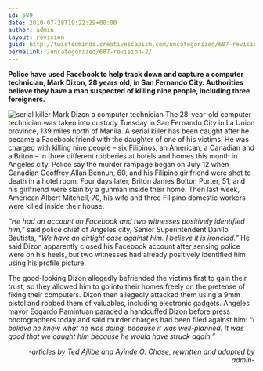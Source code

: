 ```yaml
---
id: 689
date: 2010-07-28T19:22:29+00:00
author: admin
layout: revision
guid: http://twistedminds.creativescapism.com/uncategorized/687-revision-2/
permalink: /uncategorized/687-revision-2/
---
```

<p class="dropcap-first">
  <strong>Police have used Facebook to help track down and capture a computer technician, Mark Dizon, 28 years old, in San Fernando City. Authorities believe they have a man suspected of killing nine people, including three foreigners.</strong>
</p>

<img class="left" title="Murder suspect Mark Dizon escorted by policemen" src="img/post/MarkDizon.jpg" alt="serial killer Mark Dizon a computer technician" /> The 28-year-old computer technician was taken into custody Tuesday in San Fernando City in La Union province, 139 miles north of Manila. A serial killer has been caught after he became a Facebook friend with the daughter of one of his victims. He was charged with killing nine people &#8211; six Filipinos, an American, a Canadian and a Briton &#8211; in three different robberies at hotels and homes this month in Angeles city. Police say the murder rampage began on July 12 when Canadian Geoffrey Allan Bennun, 60, and his Filipino girlfriend were shot to death in a hotel room. Four days later, Briton James Bolton Porter, 51, and his girlfriend were slain by a gunman inside their home. Then last week, American Albert Mitchell, 70, his wife and three Filipino domestic workers were killed inside their house.

_&#8220;He had an account on Facebook and two witnesses positively identified him,_&#8221; said police chief of Angeles city, Senior Superintendent Danilo Bautista, _&#8220;We have an airtight case against him. I believe it is ironclad.&#8221;_ He said Dizon apparently closed his Facebook account after sensing police were on his heels, but two witnesses had already positively identified him using his profile picture.

The good-looking Dizon allegedly befriended the victims first to gain their trust, so they allowed him to go into their homes freely on the pretense of fixing their computers. Dizon then allegedly attacked them using a 9mm pistol and robbed them of valuables, including electronic gadgets. Angeles mayor Edgardo Pamintuan paraded a handcuffed Dizon before press photographers today and said murder charges had been filed against him: _&#8220;I believe he knew what he was doing, because it was well-planned. It was good that we caught him because he would have struck again.&#8221;_

<p style="text-align: right;">
  <em>-articles by Ted Ajlibe and Ayinde O. Chase, rewritten and adapted by admin-</em>
</p>